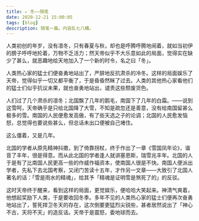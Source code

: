 ```yaml
---
title: ✏️ 冬——随笔
date: 2020-12-21 15:00:05
tags: [blog]
description: 随笔一篇。内容乱七八糟。
---
```


人类初创的年岁，没有凛冬，只有春夏与秋，却也是呼腾呼腾地闹着，就如当初伊的膀子呼呼地抡着，万物不乏活力；然天帝似乎不大乐意如此的局面，觉得实在缺少了甚么，就恶趣地给天地加入了一个新的时令，名之曰「冬」。

人类热心家的猛士们便奋勇地站出了，严辞地反抗肃杀的冷冬。这样的局面娱乐了天帝，觉得似乎一切又都平衡了，于是昏昏然眯了过去。人类的其他热心家看他们的猛士们似乎抗议未果，就也奋勇地站出，谴责这些颓废货色。

人们过了几个肃杀的凛冬；北国飘了几年的鹅毛，南国下了几年的白霜。——说到这雪呵，天帝确乎是只给北国降了大雪，不知是疏忽还是善意，没有给南国留甚么极多的雪。南国的人民便愈发高傲，有了些天选之子的论调；北国的人民愈发恼怒，总觉得也要说些甚么，但总话未出口便被自己堵住。

这么僵着，又是几年。

北国的学者从原先精神抖擞，到了倚靠拐杖，终于作出了一章《雪国凤年论》，谐音了丰年，很是得意。而从此北国的学者逢人就讲塞恩斯，瑞雪兆丰年。北国的人于是有了比南国人民更高一些的作威作福资本，使南国人很是不快。南国人便派出学者，先私下去北国考察，又闭门苦读十五年，才作另一文章——大致引了北国人著名的话：「雪是雨水的精魂」，给其予「精魂是证明雪是煞死了的」的反驳。

这时天帝终于醒来，看到这样的局面，更觉娱乐，便哈哈大笑起来。神清气爽着，他想起奖励下人类，于是要收回冬季。多年不见的人类热心家的猛士们便再次奋勇地站出了，誓死捍卫冬天的存在，这次倒要更猛烈尖锐些，甚者居然说出了「神心不古，天将不天」的造反话。天帝于是震怒，委地球而去。
